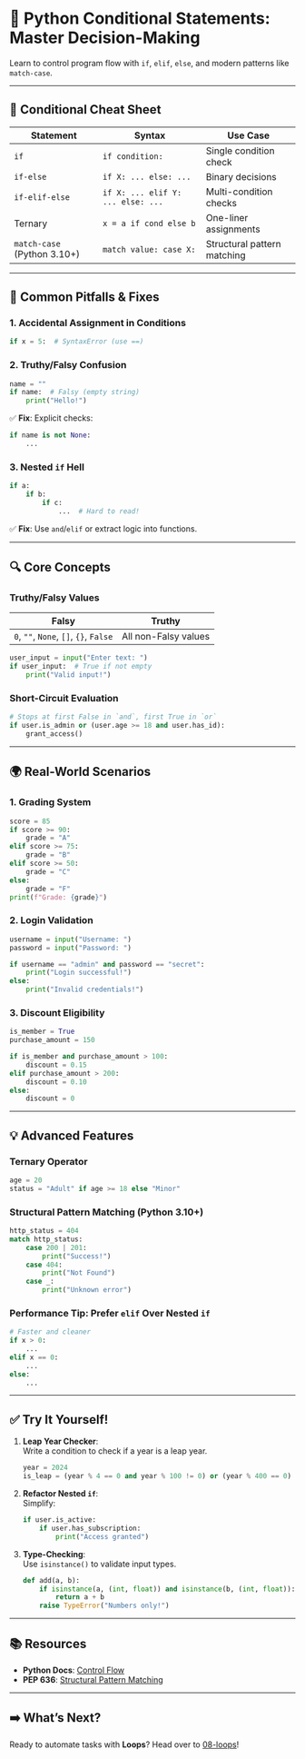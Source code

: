 # 🔀 Python Conditional Statements: Master Decision-Making

Learn to control program flow with `if`, `elif`, `else`, and modern patterns like `match-case`.  

---

## 🧩 Conditional Cheat Sheet  
| Statement | Syntax | Use Case |  
|-----------|--------|----------|  
| `if` | `if condition:` | Single condition check |  
| `if-else` | `if X: ... else: ...` | Binary decisions |  
| `if-elif-else` | `if X: ... elif Y: ... else: ...` | Multi-condition checks |  
| Ternary | `x = a if cond else b` | One-liner assignments |  
| `match-case` (Python 3.10+) | `match value: case X:` | Structural pattern matching |  

---

## 🚨 Common Pitfalls & Fixes  
### 1. **Accidental Assignment in Conditions**  
```python  
if x = 5:  # SyntaxError (use ==)  
```  

### 2. **Truthy/Falsy Confusion**  
```python  
name = ""  
if name:  # Falsy (empty string)  
    print("Hello!")  
```  
✅ **Fix**: Explicit checks:  
```python  
if name is not None:  
    ...  
```  

### 3. **Nested `if` Hell**  
```python  
if a:  
    if b:  
        if c:  
            ...  # Hard to read!  
```  
✅ **Fix**: Use `and`/`elif` or extract logic into functions.  

---

## 🔍 Core Concepts  
### **Truthy/Falsy Values**  
| Falsy | Truthy |  
|-------|--------|  
| `0`, `""`, `None`, `[]`, `{}`, `False` | All non-Falsy values |  

```python  
user_input = input("Enter text: ")  
if user_input:  # True if not empty  
    print("Valid input!")  
```  

### **Short-Circuit Evaluation**  
```python  
# Stops at first False in `and`, first True in `or`  
if user.is_admin or (user.age >= 18 and user.has_id):  
    grant_access()  
```  

---

## 🌍 Real-World Scenarios  
### 1. **Grading System**  
```python  
score = 85  
if score >= 90:  
    grade = "A"  
elif score >= 75:  
    grade = "B"  
elif score >= 50:  
    grade = "C"  
else:  
    grade = "F"  
print(f"Grade: {grade}")  
```  

### 2. **Login Validation**  
```python  
username = input("Username: ")  
password = input("Password: ")  

if username == "admin" and password == "secret":  
    print("Login successful!")  
else:  
    print("Invalid credentials!")  
```  

### 3. **Discount Eligibility**  
```python  
is_member = True  
purchase_amount = 150  

if is_member and purchase_amount > 100:  
    discount = 0.15  
elif purchase_amount > 200:  
    discount = 0.10  
else:  
    discount = 0  
```  

---

## 💡 Advanced Features  
### **Ternary Operator**  
```python  
age = 20  
status = "Adult" if age >= 18 else "Minor"  
```  

### **Structural Pattern Matching (Python 3.10+)**  
```python  
http_status = 404  
match http_status:  
    case 200 | 201:  
        print("Success!")  
    case 404:  
        print("Not Found")  
    case _:  
        print("Unknown error")  
```  

### **Performance Tip: Prefer `elif` Over Nested `if`**  
```python  
# Faster and cleaner  
if x > 0:  
    ...  
elif x == 0:  
    ...  
else:  
    ...  
```  

---

## ✅ Try It Yourself!  
1. **Leap Year Checker**:  
   Write a condition to check if a year is a leap year.  
   ```python  
   year = 2024  
   is_leap = (year % 4 == 0 and year % 100 != 0) or (year % 400 == 0)  
   ```  

2. **Refactor Nested `if`**:  
   Simplify:  
   ```python  
   if user.is_active:  
       if user.has_subscription:  
           print("Access granted")  
   ```  

3. **Type-Checking**:  
   Use `isinstance()` to validate input types.  
   ```python  
   def add(a, b):  
       if isinstance(a, (int, float)) and isinstance(b, (int, float)):  
           return a + b  
       raise TypeError("Numbers only!")  
   ```  

---

## 📚 Resources  
- **Python Docs**: [Control Flow](https://docs.python.org/3/tutorial/controlflow.html)  
- **PEP 636**: [Structural Pattern Matching](https://peps.python.org/pep-0636/)  

---

## ➡️ What’s Next?  
Ready to automate tasks with **Loops**? Head over to [08-loops](/08-loops)!  
